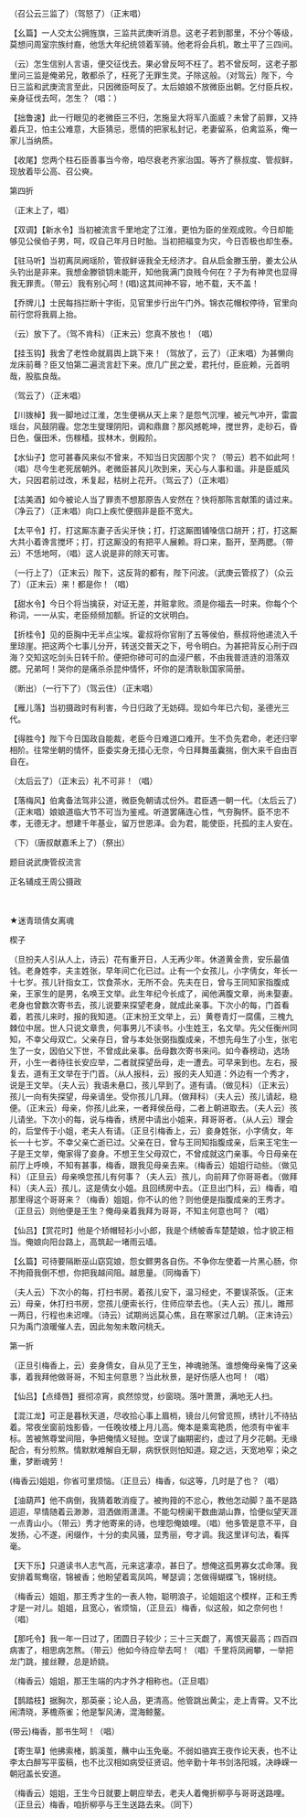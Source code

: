<!-- { "loadSidebar": true } -->
（召公云三监了）（驾怒了）（正末唱）

【幺篇】一人交太公拥旌旗，三监共武庚听消息。这老子若到那里，不分个等级，莫想问周室宗族纣裔，他恁大年纪统领着军骑。他老将会兵机，敢土平了三四间。

（云）怎生信别人言语，便交征伐去。果必曾反呵不枉了。若不曾反呵，这老子那里问三监是俺弟兄，敢都杀了，枉死了无罪生灵。子除这般。（对驾云）陛下，今日三监和武庚流言至此，只因微臣呵反了。太后娘娘不放微臣出朝。乞付臣兵权，亲身征伐去呵，怎生？（唱：）

【拙鲁速】此一行眼见的老微臣三不归，怎施呈大将军八面威？未曾了前罪，又持着兵卫，怕主公难意，大臣猜忌，愿情的把家私封记，老妻留系，伯禽监系，俺一家儿当纳质。

【收尾】您两个柱石臣善事当今帝，咱尽衰老齐家治国。等齐了蔡叔度、管叔鲜，现放着毕公高、召公奭。

第四折

（正末上了，唱）

【双调】【新水令】当初被流言千里地定了江淮，更怕为臣的坐观成败。今日却能够见公侯伯子男，呵，叹自己年月日时胎。当初把福变为灾，今日否极也却生泰。

【驻马听】当初离凤阙瑶阶，管叔鲜诬我全无经济才。自从启金滕玉册，姜太公从头钓出是非来。我想金滕锁钥未能开，知他我满门良贱今何在？子为有神灵也显得我无罪责。（带云）我有别心呵！(唱)这其间神不容，地不载，天不盖！

【乔牌儿】士民每挡拦断十字街，见官里步行出午门外。锦衣花帽权停待，官里向前行您将我肩上抬。

（云）放下了。（驾不肯科）（正末云）您真不放也！（唱）

【挂玉钩】我舍了老性命就肩舆上跳下来！（驾放了，云了）（正末唱）为甚懒向龙床前蓦？臣又怕第二遍流言赶下来。庶几广民之爱，君托付，臣庇赖，元首明哉，股肱良哉。

（驾云了）（正末唱）

【川拨棹】我一脚地过江淮，怎生便祸从天上来？是怨气沉埋，被元气冲开，雷震瑶台，风鼓阴霾。您怎生燮理阴阳，调和鼎鼐？那风撼乾坤，搅世界，走砂石，昏日色，偃田禾，伤稼穑，拔林木，倒殿阶。

【水仙子】您可甚春风来似不曾来，不知当日灾因那个灾？（带云）若不如此呵！（唱）尽今生老死居朝外。老微臣甚风儿吹到来，天心与人事和谐。非是臣威风大，只因君前过改，禾复起，枯树上花开。（驾云了）（正末唱）

【沽美酒】如今被论人当了罪责不想那原告人安然在？快将那陈言献策的请过来。（净云了）（正末唱）向口上疾忙便掴非是臣不宽大。

【太平令】打，打这厮冻妻子舌尖牙快；打，打这厮图铺嗓信口胡开；打，打这厮大共小着谗言搅坏；打，打这厮没的有把平人展赖。将口来，豁开，至两腮。（带云）不恁地呵，（唱）这人说是非的除天可害。

（一行上了）（正末云）陛下，这反背的都有，陛下问波。（武庚云管叔了）（众云了）（正末云）来！都是你！（唱）

【甜水令】今日个将当擒获，对证无差，并赃拿败。须是你福去一时来。你每个个称词，一一从实，老臣频频加额。折证的文状明白。

【折桂令】见的臣胸中无半点尘埃。霍叔将你官削了五等侯伯，蔡叔将他递流入千里琼崖。把这两个七事儿分开，转送交普天之下，号令明白。为甚把背反心刑于四海？交知这吃剑头日转千阶。便把你碜可可的血浸尸骸，不由我普涟涟的泪落双腮。兄弟呵！哭你的是痛杀杀昆仲情怀，坏你的是清耿耿国家简册。

（断出）（一行下了）（驾云住）（正末唱）

【雁儿落】当初摄政时有利害，今日归政了无妨碍。现如今年已六旬，圣德光三代。

【得胜今】陛下今日国政自能裁，老臣今日难道口难开。生不负先君命，老还归宰相阶。往常坐朝的情怀，臣委实身无措心无奈，今日拜舞虽囊揣，倒大来千自由百自在。

（太后云了）（正末云）礼不可非！（唱）

【落梅风】伯禽备法驾非公道，微臣免朝请忒份外。君臣遇一朝一代。（太后云了）（正末唱）娘娘道临大节不可当为鉴戒。听道罢痛连心性，气夯胸怀。臣不忠不孝，无德无才。想建千年基业，留万世恩泽。会为君，能使臣，托孤的主人安在。

（下）（唐叔献嘉禾上了）（祭出）

题目说武庚管叔流言

正名辅成王周公摄政

　
　

★迷青琐倩女离魂

楔子

（旦扮夫人引从人上，诗云）花有重开日，人无再少年。休道黄金贵，安乐最值钱。老身姓李，夫主姓张，早年间亡化已过。止有一个女孩儿，小字倩女，年长一十七岁。孩儿针指女工，饮食茶水，无所不会。先夫在日，曾与王同知家指腹成亲，王家生的是男，名唤王文举。此生年纪今长成了，闻他满腹文章，尚未娶妻。老身也曾数次寄书去，孩儿说要来探望老身，就成此亲事。下次小的每，门首看着，若孩儿来时，报的我知道。（正末扮王文举上，云）黄卷青灯一腐儒，三槐九棘位中居。世人只说文章贵，何事男儿不读书。小生姓王，名文举。先父任衡州同知，不幸父母双亡。父亲存日，曾与本处张弼指腹成亲，不想先母生了小生，张宅生了一女，因伯父下世，不曾成此亲事。岳母数次寄书来问。如今春榜动，选场开，小生一者待往长安应举，二者就探望岳母，走一遭去。可早来到也。左右，报复去，道有王文举在于门首。（从人报科，云）报的夫人知道：外边有一个秀才，说是王文举。（夫人云）我语未悬口，孩儿早到了。道有请。（做见科）（正末云）孩儿一向有失探望，母亲请坐。受你孩儿几拜。（做拜科）（夫人云）孩儿请起，稳便。（正末云）母亲，你孩儿此来，一者拜侯岳母，二者上朝进取去。（夫人云）孩儿请坐。下次小的每，说与梅香，绣房中请出小姐来，拜哥哥者。（从人云）理会的，后堂传于小姐，老夫人有请。（正旦引梅香上，云）妾身姓张，小字倩女，年长一十七岁。不幸父亲亡逝已过。父亲在日，曾与王同知指腹成亲，后来王宅生一子是王文举，俺家得了妾身。不想王生父母双亡，不曾成就这门亲事。今日母亲在前厅上呼唤，不知有甚事，梅香，跟我见母亲去来。（梅香云）姐姐行动些。（做见科）（正旦云）母亲唤您孩儿有何事？（夫人云）孩儿，向前拜了你哥哥者。（做拜科）（夫人云）孩儿，这是倩女小姐。且回绣房中去。（正旦出门科，云）梅香，咱那里得这个哥哥来？（梅香）姐姐，你不认的他？则他便是指腹成亲的王秀才。（正旦云）则他便是王生？俺母亲着我拜为哥哥，不知主何意也呵？（唱）

【仙吕】【赏花时】他是个矫帽轻衫小小郎，我是个绣帔香车楚楚娘，恰才貌正相当。俺娘向阳台路上，高筑起一堵雨云墙。

【幺篇】可待要隔断巫山窈窕娘，怨女鳏男各自伤。不争你左使着一片黑心肠，你不拘箝我倒不想，你把我越间阻。越思量。（同梅香下）

（夫人云）下次小的每，打扫书房。着孩儿安下，温习经史，不要误茶饭。（正末云）母亲，休打扫书房，您孩儿便索长行，住师应举去也。（夫人云）孩儿，雎邢一两日，行程也未迟哩。（诗云）试期尚远莫心焦，且在寒家过几朝。（正末诗云）只为禹门浪暖催人去，因此匆匆未敢问桃夭。

第一折

（正旦引梅香上，云）妾身倩女，自从见了王生，神魂驰荡。谁想俺母亲悔了这亲事，着我拜他做哥哥，不知主何意思？当此秋景，是好伤感人也呵！（唱）

【仙吕】【点绛唇】捱彻凉宵，疯然惊觉，纱窗晓。落叶萧萧，满地无人扫。

【混江龙】可正是暮秋天道，尽收拾心事上眉梢，镜台儿何曾览照，绣针儿不待拈着。常夜坐窗前烛影昏，一任晚妆楼上月儿高。俺本是乘鸾艳质，他须有中雀丰标。苦被煞尊堂间阻，争把俺情义轻抛。空误了幽期密约，虚过了月夕花朝。无缘配合，有分煎熬。情默默难解自无聊，病恹恹则怕知道。窥之远，天宽地窄；染之重，梦断魂劳！

(梅香云)姐姐，你省可里烦恼。（正旦云）梅香，似这等，几时是了也？（唱）

【油葫芦】他不病倒，我猜着敢消瘦了。被拘箝的不忿心，教他怎动脚？虽不是路迢迢，早情随着云渺渺，泪洒做雨潇潇。不能勾榜阑干数曲湖山靠，恰便似望天涯一点青山小。（带云）秀才他寄来的诗，也埋怨俺娘哩。（唱）他多管是意不平，自发扬，心不遂，闲缀作，十分的卖风骚，显秀丽，夸才调。我这里详句法，看挥毫。

【天下乐】只道读书人志气高，元来这凄凉，甚日了。想俺这孤男寡女忒命薄。我安排着鸳鸯宿，锦被香；他盼望着鸾凤鸣，琴瑟调；怎做得蝴蝶飞，锦树绕。

（梅香云）姐姐，那王秀才生的一表人物，聪明浪子，论姐姐这个模样，正和王秀才是一对儿。姐姐，且宽心，省烦恼，（正旦云）梅香，似这般，如之奈何也！（唱）

【那吒令】我一年一日过了，团圆日子较少；三十三天觑了，离恨天最高；四百四病害了，相思病怎熬。（带云）他如今待应举去呵！（唱）千里将凤阙攀，一举把龙门跳，接丝鞭，总是娇娆。

（梅香云）姐姐，那王生端的内才外才相称也。（正旦唱）

【鹊踏枝】据胸次，那英豪；论人品，更清高。他管跳出黄尘，走上青霄。又不比闹清晓，茅檐燕雀；他是掣风涛，混海鲸鳌。

(带云)梅香，那书生呵！（唱）

【寄生草】他拂索楮，鹅溪茧，蘸中山玉免毫。不弱如骆宾王夜作论天表，也不让李太白醉写平蛮稿，也不比汉相如病受征贤诏。他辛勤十年书剑洛阳城，决峥嵘一朝冠盖长安道。

（梅香云）姐姐，王生今日就要上朝应举去，老夫人着俺折柳亭与哥哥送路哩。（正旦云）梅香，咱折柳亭与王生送路去来。（同下）

